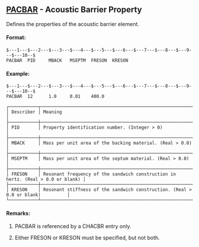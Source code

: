 ## [PACBAR](https://help.hexagonmi.com/bundle/MSC_Nastran_2022.4/page/Nastran_Combined_Book/qrg/bulkp/TOC.PACBAR.xhtml) - Acoustic Barrier Property

Defines the properties of the acoustic barrier element.

#### Format:

```nastran
$---1---$---2---$---3---$---4---$---5---$---6---$---7---$---8---$---9---$---10--$
PACBAR  PID     MBACK   MSEPTM  FRESON  KRESON                                  
```
#### Example:

```nastran
$---1---$---2---$---3---$---4---$---5---$---6---$---7---$---8---$---9---$---10--$
PACBAR  12      1.0     0.01    400.0                                           
```
```text
┌───────────┬─────────────────────────────────────────────────────────────────────────────────┐
│ Describer │ Meaning                                                                         │
├───────────┼─────────────────────────────────────────────────────────────────────────────────┤
│ PID       │ Property identification number. (Integer > 0)                                   │
├───────────┼─────────────────────────────────────────────────────────────────────────────────┤
│ MBACK     │ Mass per unit area of the backing material. (Real > 0.0)                        │
├───────────┼─────────────────────────────────────────────────────────────────────────────────┤
│ MSEPTM    │ Mass per unit area of the septum material. (Real > 0.0)                         │
├───────────┼─────────────────────────────────────────────────────────────────────────────────┤
│ FRESON    │ Resonant frequency of the sandwich construction in hertz. (Real > 0.0 or blank) │
├───────────┼─────────────────────────────────────────────────────────────────────────────────┤
│ KRESON    │ Resonant stiffness of the sandwich construction. (Real > 0.0 or blank)          │
└───────────┴─────────────────────────────────────────────────────────────────────────────────┘
```
#### Remarks:

1. PACBAR is referenced by a CHACBR entry only.

2. Either FRESON or KRESON must be specified, but not both.

